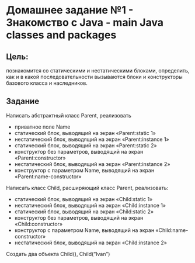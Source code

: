 # Домашнее задание №1 - Знакомство с Java - main Java classes and packages

## Цель:
познакомится со статическими и нестатическими блоками, определить, как и в какой последовательности вызываются блоки и конструкторы базового класса и наследников.

## Задание

Написать абстрактный класс Parent, реализовать

- приватное поле Name
- статический блок, выводящий на экран «Parent:static 1»
- нестатический блок, выводящий на экран «Parent:instance 1»
- статический блок, выводящий на экран «Parent:static 2»
- конструктор без параметров, выводящий на экран «Parent:constructor»
- нестатический блок, выводящий на экран «Parent:instance 2»
- конструктор c параметром Name, выводящий на экран «Parent:name-constructor»

Написать класс Child, расширяющий класс Parent, реализовать:
- статический блок, выводящий на экран «Child:static 1»
- нестатический блок, выводящий на экран «Child:instance 1»
- статический блок, выводящий на экран «Child:static 2»
- конструктор без параметров, выводящий на экран «Child:constructor»
- конструктор c параметром Name, выводящий на экран «Child:name-constructor»
- нестатический блок, выводящий на экран «Child:instance 2»
  
Создать два объекта Child(), Child(“Ivan”)
